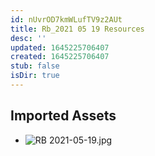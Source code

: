 ```yaml
---
id: nUvrOD7kmWLufTV9z2AUt
title: Rb_2021 05 19 Resources
desc: ''
updated: 1645225706407
created: 1645225706407
stub: false
isDir: true
---
```

## Imported Assets
- ![RB 2021-05-19.jpg](/assets/rb-2021-05-19.jpg)

